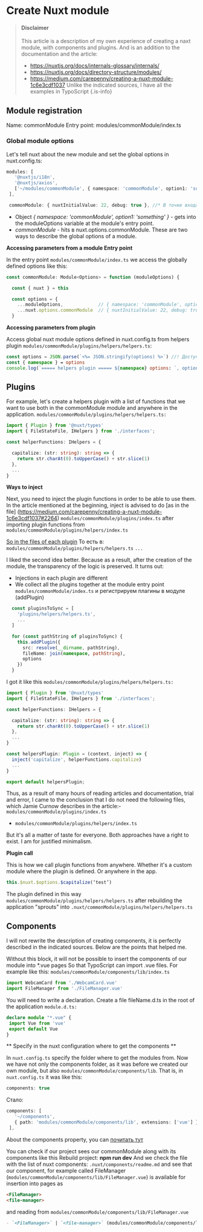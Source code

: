 # Create Nuxt module
> #### Disclaimer
> This article is a description of my own experience of creating a naxt module, with components and plugins. And is an addition to the documentation and the article:
> - https://nuxtjs.org/docs/internals-glossary/internals/
> - https://nuxtjs.org/docs/directory-structure/modules/
> - https://medium.com/carepenny/creating-a-nuxt-module-1c6e3cdf1037
> Unlike the indicated sources, I have all the examples in TypoScript
{.is-info}



## Module registration
Name: commonModule
Entry point: modules/commonModule/index.ts

### Global module options
Let's tell nuxt about the new module and set the global options in nuxt.config.ts:
```ts
modules: [
   '@nuxtjs/i18n',
   '@nuxtjs/axios',
   ['~/modules/commonModule', { namespace: 'commonModule', option1: 'something' }] //* Попадает в переменную moduleOptions в точке входа модуля
 ],

 commonModule: { nuxtInitialValue: 22, debug: true }, //* В точке входа в модуль это будет: nuxt.options.commonModule
```


- Object *{ namespace: 'commonModule', option1: 'something' }* - gets into the moduleOptions variable at the module's entry point.
- *commonModule* - hits в nuxt.options.commonModule.
These are two ways to describe the global options of a module.

**Accessing parameters from a module Entry point**

In the entry point `modules/commonModule/index.ts` we access the globally defined options like this:

```ts
const commonModule: Module<Options> = function (moduleOptions) {

  const { nuxt } = this

  const options = {
    ...moduleOptions,             // { namespace: 'commonModule', option1: 'something' }
    ...nuxt.options.commonModule  // { nuxtInitialValue: 22, debug: true }
  }
```

**Accessing parameters from plugin**

Access global nuxt module options defined in nuxt.config.ts from helpers plugin
`modules/commonModule/plugins/helpers/helpers.ts`:
```ts
const options = JSON.parse(`<%= JSON.stringify(options) %>`) //! Доступ к глобальным опциям nuxt модуля, определенным в nuxt.config.ts
const { namespace } = options
console.log(`===== helpers plugin ===== ${namespace} options: `, options)
```

## Plugins

For example, let's create a helpers plugin with a list of functions that we want to use both in the commonModule module and anywhere in the application.
`modules/commonModule/plugins/helpers/helpers.ts:`
```ts
import { Plugin } from '@nuxt/types'
import { FileStateFile, IHelpers } from './interfaces';

const helperFunctions: IHelpers = {

  capitalize: (str: string): string => {
    return str.charAt(0).toUpperCase() + str.slice(1)
  },
  ...
}
```

**Ways to inject**

Next, you need to inject the plugin functions in order to be able to use them.
In the article mentioned at the beginning, inject is advised to do [as in the file] (https://medium.com/carepenny/creating-a-nuxt-module-1c6e3cdf1037#2264)
`modules/commonModule/plugins/index.ts` after importing plugin functions from `modules/commonModule/plugins/helpers/index.ts`

[So in the files of each plugin](https://medium.com/carepenny/creating-a-nuxt-module-1c6e3cdf1037#b476)
То есть в:
`modules/commonModule/plugins/helpers/helpers.ts`
`...`

I liked the second idea better. Because as a result, after the creation of the module, the transparency of the logic is preserved. It turns out:
- Injections in each plugin are different
- We collect all the plugins together at the module entry point
`modules/commonModule/index.ts` и регистрируем плагины в модуле (addPlugin)
```ts
  const pluginsToSync = [
    'plugins/helpers/helpers.ts',
    ...
  ]

  for (const pathString of pluginsToSync) {
    this.addPlugin({
      src: resolve(__dirname, pathString),
      fileName: join(namespace, pathString),
      options
    })
  }
```

I got it like this
`modules/commonModule/plugins/helpers/helpers.ts:`
```ts
import { Plugin } from '@nuxt/types'
import { FileStateFile, IHelpers } from './interfaces';

const helperFunctions: IHelpers = {

  capitalize: (str: string): string => {
    return str.charAt(0).toUpperCase() + str.slice(1)
  },
  ...
}

const helpersPlugin: Plugin = (context, inject) => {
  inject('capitalize', helperFunctions.capitalize)
  ...
}

export default helpersPlugin;
```

Thus, as a result of many hours of reading articles and documentation, trial and error, I came to the conclusion that I do not need the following files, which Jamie Curnow describes in the article:- `modules/commonModule/plugins/index.ts`
- `modules/commonModule/plugins/helpers/index.ts`

But it's all a matter of taste for everyone. Both approaches have a right to exist. I am for justified minimalism.

**Plugin call**

This is how we call plugin functions from anywhere. Whether it's a custom module where the plugin is defined. Or anywhere in the app.
```ts
this.$nuxt.$options.$capitalize(‘test’)
```

The plugin defined in this way `modules/commonModule/plugins/helpers/helpers.ts` after rebuilding the application "sprouts" into `.nuxt/commonModule/plugins/helpers/helpers.ts`

## Components

I will not rewrite the description of creating components, it is perfectly described in the indicated sources. Below are the points that helped me.

Without this block, it will not be possible to insert the components of our module into *.vue pages
So that TypoScript can import .vue files. For example like this:
`modules/commonModule/components/lib/index.ts`
```ts
import WebcamCard from './WebcamCard.vue'
import FileManager from './FileManager.vue'
```

You will need to write a declaration. Create a file fileName.d.ts in the root of the application
`module.d.ts:`
```ts
declare module "*.vue" {
 import Vue from 'vue'
 export default Vue
}
```

** Specify in the nuxt configuration where to get the components **

In `nuxt.config.ts` specify the folder where to get the modules from. Now we have not only the components folder, as it was before we created our own module, but also `modules/commonModule/components/lib`.
That is, in `nuxt.config.ts` it was like this:
```ts
components: true
```
Стало:
```ts
components: [
   '~/components',
   { path: 'modules/commonModule/components/lib', extensions: ['vue'] }
 ],
```
About the components property, you can [почитать тут](https://nuxtjs.org/docs/configuration-glossary/configuration-components/)

You can check if our project sees our commonModule along with its components like this
Rebuild project: **npm run dev**
And we check the file with the list of nuxt components: `.nuxt/components/readme.md` and see that our component, for example called FileManager (`modules/commonModule/components/lib/FileManager.vue`) is available for insertion into pages as
```html
<FileManager>
<file-manager>
```
and reading from `modules/commonModule/components/lib/FileManager.vue`

```md
- `<FileManager>` | `<file-manager>` (modules/commonModule/components/lib/FileManager.vue)
```









